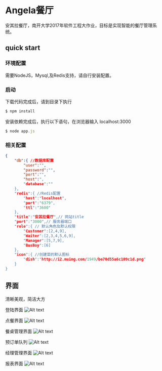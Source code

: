 # Angela餐厅

安其拉餐厅，南开大学2017年软件工程大作业，目标是实现智能的餐厅管理系统。

## quick start
###  环境配置
需要NodeJS，Mysql,及Redis支持，请自行安装配置。

### 启动
下载代码完成后，请到目录下执行

```javascript
$ npm install
```
安装依赖完成后，执行以下语句，在浏览器输入 localhost:3000 
```javascript
$ node app.js
```

### 相关配置
```json
{
    "db":{ //数据库配置
        "user":"",
        "password":"",
        "port":"",
        "host":",
        "database":""
    },
    "redis":{ //Redis配置
        "host":"localhost",
        "port":"6379",
        "ttl":"3600"
    },
    "title":"安其拉餐厅",// 网站title
    "port":"3000",// 服务器端口
    "role":{ // 默认角色及默认权限
        "Customer":[2,4,9],
        "Waiter":[2,3,4,5,6,9],
        "Manager":[5,7,9],
        "BusBoy":[6]
    },
    "icon":{ //创建菜的默认图标
        "dish":"http://i2.muimg.com/1949/be70d55a6c109c1d.png"
    }
}
```


## 界面

清晰美观，简洁大方

登陆界面
![Alt text](blob:https://maxiang.io/fa19553b-4444-41c4-aa5f-855102a211bc)

点餐界面
![Alt text](blob:https://maxiang.io/3fba16f8-7a68-4ed3-a951-315ec104c7f6)


餐桌管理界面
![Alt text](blob:https://maxiang.io/6673ce73-937b-460a-a656-db99637d3c3b)

预订单队列
![Alt text](blob:https://maxiang.io/7c316171-7bd5-4fd4-9fdc-499b8c4d9ff9)

经理管理界面
![Alt text](blob:https://maxiang.io/6444295b-7bb6-4969-82b2-3b32ff6358bd)

报表界面
![Alt text](blob:https://maxiang.io/90eee779-53b2-46fb-b1f1-cef06905b0ee)


